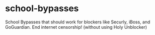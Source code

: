 # school-bypasses
School Bypasses that should work for blockers like Securly, iBoss, and GoGuardian. End internet censorship! (without using Holy Unblocker)
